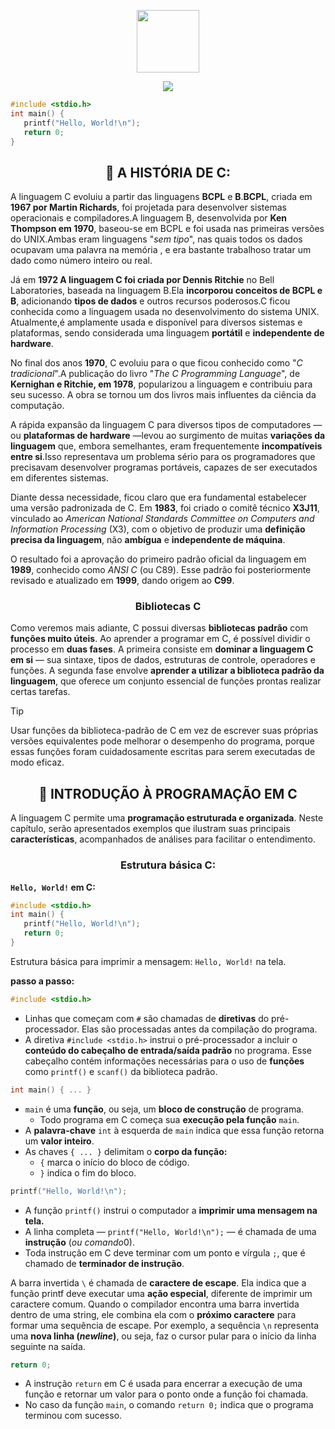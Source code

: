 
<!---------------------------------------------------------------------------------------HEADER--------------------------------------------------------------------------------------->


<p align="center">
   <img src="https://devicons.railway.com/i/c.svg" width="100">
</p>

<div align="center">
   <img src="https://capsule-render.vercel.app/api?type=cylinder&height=35&color=387db8&text=Linguagem%20C&fontSize=25&fontColor=FFFFFF&fontAlignY=53">
</div>

```c
#include <stdio.h>
int main() {
   printf("Hello, World!\n");
   return 0;
}
```

<!---------------------------------------------------------------------------------------PART1--------------------------------------------------------------------------------------->



<h2 align="center">📘 A HISTÓRIA DE C:</h2>

A linguagem C evoluiu a partir das linguagens **BCPL** e **B**.**BCPL**, criada em **1967 por Martin Richards**,
foi projetada para desenvolver sistemas operacionais e compiladores.A linguagem B, desenvolvida por **Ken Thompson
em 1970**, baseou-se em BCPL e foi usada nas primeiras versões do UNIX.Ambas eram linguagens "*sem tipo*", nas quais
todos os dados ocupavam uma palavra na memória , e era bastante trabalhoso tratar um dado como número inteiro ou real.

Já em **1972 A linguagem C foi criada por Dennis Ritchie** no Bell Laboratories, baseada na linguagem B.Ela **incorporou
conceitos de BCPL e B**, adicionando **tipos de dados** e outros recursos poderosos.C ficou conhecida como a linguagem
usada no desenvolvimento do sistema UNIX. Atualmente,é amplamente usada e disponível para diversos sistemas e plataformas,
sendo considerada uma linguagem **portátil** e **independente de hardware**.

No final dos anos **1970**, C evoluiu para o que ficou conhecido como "*C tradicional*".A publicação do livro "*The C
Programming Language*", de **Kernighan e Ritchie, em 1978**, popularizou a linguagem e contribuiu para seu sucesso.
A obra se tornou um dos livros mais influentes da ciência da computação.

A rápida expansão da linguagem C para diversos tipos de computadores — ou **plataformas de hardware** —levou ao surgimento
de muitas **variações da linguagem** que, embora semelhantes, eram frequentemente **incompatíveis entre si**.Isso representava
um problema sério para os programadores que precisavam desenvolver programas portáveis, capazes de ser executados em diferentes sistemas.

Diante dessa necessidade, ficou claro que era fundamental estabelecer uma versão padronizada de C. Em **1983**, 
foi criado o comitê técnico **X3J11**, vinculado ao *American National Standards Committee on Computers and Information
Processing* (X3), com o objetivo de produzir uma **definição precisa da linguagem**, não **ambígua** e **independente de máquina**.

O resultado foi a aprovação do primeiro padrão oficial da linguagem em **1989**, conhecido como *ANSI C* (ou C89).
Esse padrão foi posteriormente revisado e atualizado em **1999**, dando origem ao **C99**.

<h3 align="center">Bibliotecas C</h3>

Como veremos mais adiante, C possui diversas **bibliotecas padrão** com **funções muito úteis**. Ao aprender a 
programar em C, é possível dividir o processo em **duas fases**. A primeira consiste em **dominar a linguagem C
em si** — sua sintaxe, tipos de dados, estruturas de controle, operadores e funções. A segunda fase envolve 
**aprender a utilizar a biblioteca padrão da linguagem**, que oferece um conjunto essencial de funções prontas realizar certas tarefas.

> [!TIP]
> Usar funções da biblioteca-padrão de C em vez de escrever suas próprias versões equivalentes pode melhorar
>  o desempenho do programa, porque essas funções foram cuidadosamente escritas para serem executadas de modo eficaz.



<!---------------------------------------------------------------------------------------PART2--------------------------------------------------------------------------------------->



<h2 align="center">💾 INTRODUÇÃO À PROGRAMAÇÃO EM C</h2>

A linguagem C permite uma **programação estruturada e organizada**. Neste capítulo, serão apresentados exemplos
que ilustram suas principais **características**, acompanhados de análises para facilitar o entendimento.

<h3 align="center">Estrutura básica C:</h3>

**`Hello, World!` em C:**
```c
#include <stdio.h>
int main() {
   printf("Hello, World!\n");
   return 0;
}
```
Estrutura básica para imprimir a mensagem: `Hello, World!` na tela.

**passo a passo:**

```c
#include <stdio.h>
```
- Linhas que começam com `#` são chamadas de **diretivas** do pré-processador. Elas são processadas antes da compilação do programa.
- A diretiva `#include <stdio.h>` instrui o pré-processador a incluir o **conteúdo do cabeçalho de entrada/saída padrão** no programa. Esse cabeçalho contém informações necessárias para o uso de **funções** como `printf()` e `scanf()` da biblioteca padrão.

```c
int main() { ... }
```
- `main` é uma **função**, ou seja, um **bloco de construção** de programa.
  - Todo programa em C começa sua **execução pela função** `main`.
- A **palavra-chave** `int` à esquerda de `main` indica que essa função retorna um **valor inteiro**.
- As chaves `{ ... }` delimitam o **corpo da função:**
  - `{` marca o início do bloco de código.
  - `}` indica o fim do bloco.


```c
printf("Hello, World!\n");
```
- A função `printf()` instrui o computador a **imprimir uma mensagem na tela.**
- A linha completa — `printf("Hello, World!\n");` — é chamada de uma **instrução** (*ou comando*0).
- Toda instrução em C deve terminar com um ponto e vírgula `;`, que é chamado de **terminador de instrução**.

A barra invertida `\` é chamada de **caractere de escape**. Ela indica que a função printf deve executar uma **ação especial**, diferente de imprimir um caractere comum.
Quando o compilador encontra uma barra invertida dentro de uma string, ele combina ela com o **próximo caractere** para formar uma sequência de escape.
Por exemplo, a sequência `\n` representa uma **nova linha (*newline*)**, ou seja, faz o cursor pular para o início da linha seguinte na saída.

```c
return 0;
```
- A instrução `return` em C é usada para encerrar a execução de uma função e retornar um valor para o ponto onde a função foi chamada.
- No caso da função `main`, o comando `return 0;` indica que o programa terminou com sucesso.
